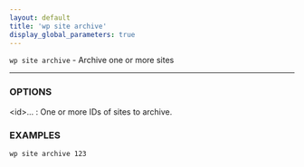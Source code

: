 ```yaml
---
layout: default
title: 'wp site archive'
display_global_parameters: true
---
```


`wp site archive` - Archive one or more sites

<hr />

### OPTIONS

&lt;id&gt;...
: One or more IDs of sites to archive.

### EXAMPLES

    wp site archive 123



